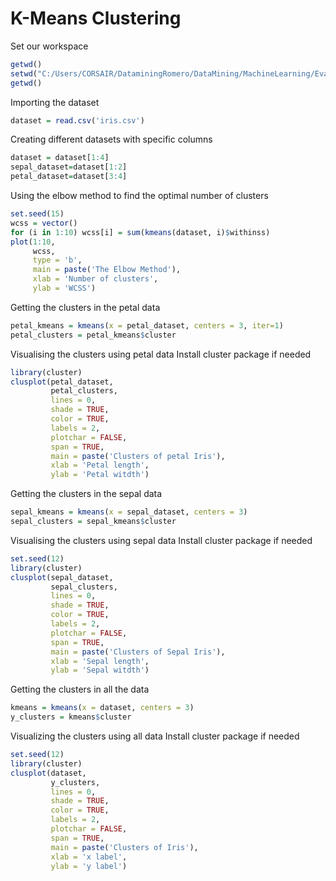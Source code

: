 # K-Means Clustering

Set our workspace
``` R
getwd()
setwd("C:/Users/CORSAIR/DataminingRomero/DataMining/MachineLearning/Evaluacion")
getwd()
```

Importing the dataset

``` R
dataset = read.csv('iris.csv')
```

Creating different datasets with specific columns 

``` R
dataset = dataset[1:4]
sepal_dataset=dataset[1:2]
petal_dataset=dataset[3:4]
```

Using the elbow method to find the optimal number of clusters

``` R
set.seed(15)
wcss = vector()
for (i in 1:10) wcss[i] = sum(kmeans(dataset, i)$withinss)
plot(1:10,
     wcss,
     type = 'b',
     main = paste('The Elbow Method'),
     xlab = 'Number of clusters',
     ylab = 'WCSS')
```

Getting the clusters in the petal data

``` R
petal_kmeans = kmeans(x = petal_dataset, centers = 3, iter=1)
petal_clusters = petal_kmeans$cluster
```

Visualising the clusters using petal data
Install cluster package if needed

``` R
library(cluster)
clusplot(petal_dataset,
         petal_clusters,
         lines = 0,
         shade = TRUE,
         color = TRUE,
         labels = 2,
         plotchar = FALSE,
         span = TRUE,
         main = paste('Clusters of petal Iris'),
         xlab = 'Petal length',
         ylab = 'Petal witdth')
```


Getting the clusters in the sepal data

``` R
sepal_kmeans = kmeans(x = sepal_dataset, centers = 3)
sepal_clusters = sepal_kmeans$cluster
```

Visualising the clusters using sepal data
Install cluster package if needed

``` R
set.seed(12)
library(cluster)
clusplot(sepal_dataset,
         sepal_clusters,
         lines = 0,
         shade = TRUE,
         color = TRUE,
         labels = 2,
         plotchar = FALSE,
         span = TRUE,
         main = paste('Clusters of Sepal Iris'),
         xlab = 'Sepal length',
         ylab = 'Sepal witdth')
```

Getting the clusters in all the data

``` R
kmeans = kmeans(x = dataset, centers = 3)
y_clusters = kmeans$cluster
```

Visualizing the clusters using all data
Install cluster package if needed

``` R
set.seed(12)
library(cluster)
clusplot(dataset,
         y_clusters,
         lines = 0,
         shade = TRUE,
         color = TRUE,
         labels = 2,
         plotchar = FALSE,
         span = TRUE,
         main = paste('Clusters of Iris'),
         xlab = 'x label',
         ylab = 'y label')
```